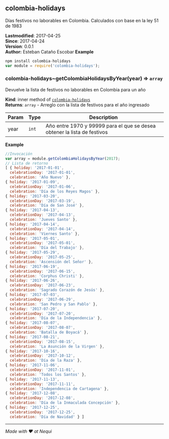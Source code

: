<a name="module_colombia-holidays"></a>

## colombia-holidays
Días festivos no laborables en Colombia. Calculados con base en la ley 51 de 1983

**Lastmodified**: 2017-04-25  
**Since**: 2017-04-24  
**Version**: 0.0.1  
**Author:** Esteban Cataño Escobar 
**Example**  
```js
npm install colombia-holidays 
var module = require('colombia-holidays');
```
<a name="module_colombia-holidays..getColombiaHolidaysByYear"></a>

### colombia-holidays~getColombiaHolidaysByYear(year) ⇒ <code>array</code>
Devuelve la lista de festivos no laborables en Colombia para un año

**Kind**: inner method of <code>[colombia-holidays](#module_colombia-holidays)</code>  
**Returns**: <code>array</code> - Arreglo con la lista de festivos para el año ingresado  

| Param | Type | Description |
| --- | --- | --- |
| year | <code>int</code> | Año entre 1970 y 99999 para el que se desea obtener la lista de festivos |

**Example**  
```js
//Invocación
var array = module.getColombiaHolidaysByYear(2017);
// Lista de retorno
[ { holiday: '2017-01-01',
  celebrationDay: '2017-01-01',
  celebration: 'Año Nuevo' },
{ holiday: '2017-01-09',
  celebrationDay: '2017-01-06',
  celebration: 'Día de los Reyes Magos' },
{ holiday: '2017-03-20',
  celebrationDay: '2017-03-19',
  celebration: 'Día de San José' },
{ holiday: '2017-04-13',
  celebrationDay: '2017-04-13',
  celebration: 'Jueves Santo' },
{ holiday: '2017-04-14',
  celebrationDay: '2017-04-14',
  celebration: 'Viernes Santo' },
{ holiday: '2017-05-01',
  celebrationDay: '2017-05-01',
  celebration: 'Día del Trabajo' },
{ holiday: '2017-05-29',
  celebrationDay: '2017-05-25',
  celebration: 'Ascensión del Señor' },
{ holiday: '2017-06-19',
  celebrationDay: '2017-06-15',
  celebration: 'Corphus Christi' },
{ holiday: '2017-06-26',
  celebrationDay: '2017-06-23',
  celebration: 'Sagrado Corazón de Jesús' },
{ holiday: '2017-07-03',
  celebrationDay: '2017-06-29',
  celebration: 'San Pedro y San Pablo' },
{ holiday: '2017-07-20',
  celebrationDay: '2017-07-20',
  celebration: 'Día de la Independencia' },
{ holiday: '2017-08-07',
  celebrationDay: '2017-08-07',
  celebration: 'Batalla de Boyacá' },
{ holiday: '2017-08-21',
  celebrationDay: '2017-08-15',
  celebration: 'La Asunción de la Virgen' },
{ holiday: '2017-10-16',
  celebrationDay: '2017-10-12',
  celebration: 'Día de la Raza' },
{ holiday: '2017-11-06',
  celebrationDay: '2017-11-01',
  celebration: 'Todos los Santos' },
{ holiday: '2017-11-13',
  celebrationDay: '2017-11-11',
  celebration: 'Independencia de Cartagena' },
{ holiday: '2017-12-08',
  celebrationDay: '2017-12-08',
  celebration: 'Día de la Inmaculada Concepción' },
{ holiday: '2017-12-25',
  celebrationDay: '2017-12-25',
  celebration: 'Día de Navidad' } ]
```

----------
*Made with ♥ at Nequi*
